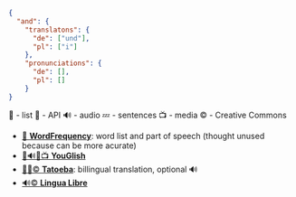 ```json
{
  "and": {
    "translatons": {
      "de": ["und"],
      "pl": ["i"]
    },
    "pronunciations": {
      "de": [],
      "pl": []
    }
}
```

📜 - list
🤖 - API
🔊 - audio
💤 - sentences
📺 - media
© - Creative Commons

- [📜 **WordFrequency**](https://wordfrequency.info): word list and part of speech (thought unused because can be more acurate)
- [🤖🔊💤📺 **YouGlish**](https://youglish.com/)
- [🤖💤© **Tatoeba**](https://tatoeba.org/): billingual translation, optional 🔊
- [🔊© **Lingua Libre**](https://lingualibre.org)